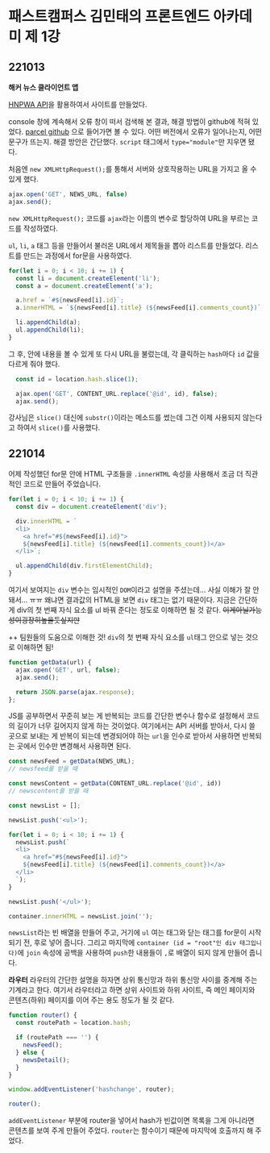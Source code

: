 # 패스트캠퍼스 김민태의 프론트엔드 아카데미 제 1강

## 221013

**해커 뉴스 클라이언트 앱**

[HNPWA API](https://github.com/tastejs/hacker-news-pwas/blob/master/docs/api.md)을 활용하여서 사이트를 만들었다.

console 창에 계속해서 오류 창이 떠서 검색해 본 결과, 해결 방법이 github에 적혀 있었다. [parcel github](https://github.com/parcel-bundler/parcel/issues/1401) 으로 들어가면 볼 수 있다. 어떤 버전에서 오류가 일어나는지, 어떤 문구가 뜨는지. 해결 방안은 간단했다. `script` 태그에서 `type="module"`만 지우면 됐다.

처음엔 `new XMLHttpRequest();`를 통해서 서버와 상호작용하는 URL을 가지고 올 수 있게 했다.
```javascript
ajax.open('GET', NEWS_URL, false)
ajax.send();
```
`new XMLHttpRequest();` 코드를 `ajax`라는 이름의 변수로 할당하여 URL을 부르는 코드를 작성하였다.

`ul`, `li`, `a` 태그 등을 만들어서 불러온 URL에서 제목들을 뽑아 리스트를 만들었다. 리스트를 만드는 과정에서 for문을 사용하였다.

```javascript
for(let i = 0; i < 10; i += 1) {
  const li = document.createElement('li');
  const a = document.createElement('a');

  a.href = `#${newsFeed[i].id}`;
  a.innerHTML = `${newsFeed[i].title} (${newsFeed[i].comments_count})`;

  li.appendChild(a);
  ul.appendChild(li);
}
```
그 후, 안에 내용을 볼 수 있게 또 다시 URL을 불렀는데, 각 클릭하는 `hash`마다 `id` 값을 다르게 줘야 했다.
```javascript
  const id = location.hash.slice(1);

  ajax.open('GET', CONTENT_URL.replace('@id', id), false);
  ajax.send();
```
강사님은 `slice()` 대신에 `substr()`이라는 메소드를 썼는데 그건 이제 사용되지 않는다고 하여서 `slice()`를 사용했다.

## 221014

어제 작성했던 for문 안에 HTML 구조들을 `.innerHTML` 속성을 사용해서 조금 더 직관적인 코드로 만들어 주었습니다.
```javascript
for(let i = 0; i < 10; i += 1) {
  const div = document.createElement('div');

  div.innerHTML = `
  <li>
    <a href="#${newsFeed[i].id}">
    ${newsFeed[i].title} (${newsFeed[i].comments_count})</a>
  </li>`;

  ul.appendChild(div.firstElementChild);
}
```
여기서 보여지는 `div` 변수는 임시적인 `DOM`이라고 설명을 주셨는데... 사실 이해가 잘 안 돼서... ㅠㅠ 왜냐면 결과값의 HTML을 보면 `div` 태그는 없기 때문이다. 지금은 간단하게 div의 첫 번째 자식 요소를 ul 바꿔 준다는 정도로 이해하면 될 것 같다. ~~이게아닐가능성이굉장히높을듯싶지만~~

++ 팀원들의 도움으로 이해한 것! `div`의 첫 번째 자식 요소를 `ul`태그 안으로 넣는 것으로 이해하면 됨!

```javascript
function getData(url) {
  ajax.open('GET', url, false);
  ajax.send();

  return JSON.parse(ajax.response);
};
```
JS를 공부하면서 꾸준히 보는 게 반복되는 코드를 간단한 변수나 함수로 설정해서 코드의 길이가 너무 길어지지 않게 하는 것이었다. 여기에서는 API 서버를 받아서, 다시 쓸 곳으로 보내는 게 반복이 되는데 변경되어야 하는 `url`을 인수로 받아서 사용하면 반복되는 곳에서 인수만 변경해서 사용하면 된다.

```javascript
const newsFeed = getData(NEWS_URL);
// newsfeed를 받을 때

const newsContent = getData(CONTENT_URL.replace('@id', id))
// newscontent를 받을 때
```

```javascript
const newsList = [];

newsList.push('<ul>');

for(let i = 0; i < 10; i += 1) {
  newsList.push(`
  <li>
    <a href="#${newsFeed[i].id}">
    ${newsFeed[i].title} (${newsFeed[i].comments_count})</a>
  </li>
  `);
}

newsList.push('</ul>');

container.innerHTML = newsList.join('');
```

`newsList`라는 빈 배열을 만들어 주고, 거기에 `ul` 여는 태그와 닫는 태그를 for문이 시작되기 전, 후로 넣어 줍니다. 그리고 마지막에 `container (id = "root"인 div 태그입니다)`에 `join` 속성에 공백을 사용하여 `push`한 내용들이 `,`로 배열이 되지 않게 만들어 줍니다.

**라우터**
라우터의 간단한 설명을 하자면 상위 통신망과 하위 통신망 사이를 중계해 주는 기계라고 한다. 여기서 라우터라고 하면 상위 사이트와 하위 사이트, 즉 메인 페이지와 콘텐츠(하위) 페이지를 이어 주는 용도 정도가 될 것 같다.

```javascript
function router() {
  const routePath = location.hash;

  if (routePath === '') {
    newsFeed();
  } else {
    newsDetail();
  } 
}

window.addEventListener('hashchange', router);

router();
```

`addEventListener` 부분에 router을 넣어서 hash가 빈값이면 목록을 그게 아니라면 콘텐츠를 보여 주게 만들어 주었다. `router`는 함수이기 때문에 마지막에 호출까지 해 주었다.